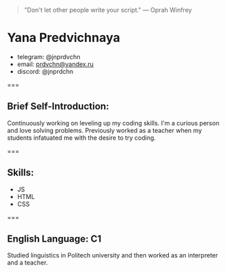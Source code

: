 > "Don't let other people write your script."
— Oprah Winfrey

# Yana Predvichnaya
* telegram: @jnprdvchn
* email: prdvchn@yandex.ru
* discord: @jnprdchn

===

## Brief Self-Introduction:
Continuously working on leveling up my coding skills. 
I'm a curious person and love solving problems. Previously worked as a teacher when my students infatuated me with the desire to try coding.

===

## Skills:
* JS
* HTML
* CSS

===

## English Language: C1
Studied linguistics in Politech university and then worked as an interpreter and a teacher.
